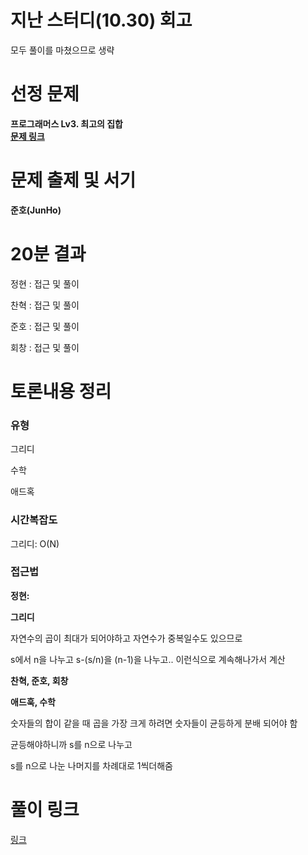 # 지난 스터디(10.30) 회고

모두 풀이를 마쳤으므로 생략

# 선정 문제
<b> 프로그래머스 Lv3. 최고의 집합 </b>
<br>
<b> [문제 링크](https://school.programmers.co.kr/learn/courses/30/lessons/12938) </b>

# 문제 출제 및 서기
<b> 준호(JunHo) </b>

# 20분 결과
<p> 정현 : 접근 및 풀이 </p>
<p> 찬혁 : 접근 및 풀이 </p>
<p> 준호 : 접근 및 풀이 </p>
<p> 회창 : 접근 및 풀이 </p>

# 토론내용 정리
### 유형
<P> 그리디 </P>
<P> 수학 </P>
<P> 애드혹 </P>

### 시간복잡도
<p> 그리디: O(N) </p>

### 접근법

<b>정현: </b>

<b>그리디</b>

<p>자연수의 곱이 최대가 되어야하고 자연수가 중복일수도 있으므로</p>
<p>s에서 n을 나누고 s-(s/n)을 (n-1)을 나누고.. 이런식으로 계속해나가서 계산</p>


<b>찬혁, 준호, 회창 </b>

<b>애드훅, 수학</b>

<p>숫자들의 합이 같을 때 곱을 가장 크게 하려면 숫자들이 균등하게 분배 되어야 함<p>
<p>균등해야하니까 s를 n으로 나누고</p>
<p>s를 n으로 나눈 나머지를 차례대로 1씩더해줌</p>


# 풀이 링크

<a href="https://github.com/The-Four-Error-Pickers/Algorithm-Study/tree/main/Private%20Solve/프로그래머스/12938.%20%EC%B5%9C%EA%B3%A0%EC%9D%98%20%EC%A7%91%ED%95%A9">링크</a>